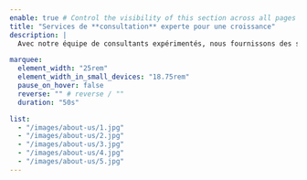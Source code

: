 ```yaml
---
enable: true # Control the visibility of this section across all pages where it is used
title: "Services de **consultation** experte pour une croissance"
description: |
  Avec notre équipe de consultants expérimentés, nous fournissons des stratégies sur mesure et des idées concrètes pour aider votre entreprise à prospérer. Du conseil en création d'entreprise aux solutions d'expansion, nous sommes vos partenaires pour le succès.

marquee:
  element_width: "25rem"
  element_width_in_small_devices: "18.75rem"
  pause_on_hover: false
  reverse: "" # reverse / ""
  duration: "50s"

list:
  - "/images/about-us/1.jpg"
  - "/images/about-us/2.jpg"
  - "/images/about-us/3.jpg"
  - "/images/about-us/4.jpg"
  - "/images/about-us/5.jpg"
---
```

